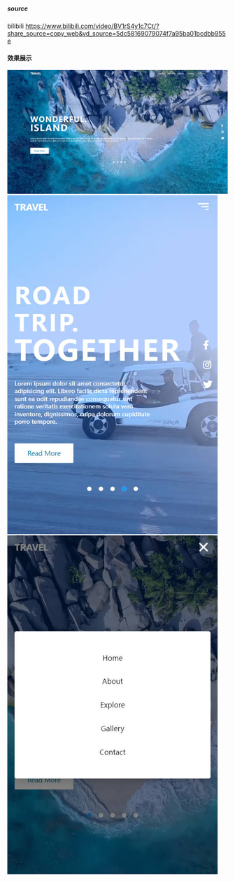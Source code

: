 ##### source
bilibili https://www.bilibili.com/video/BV1rS4y1c7Ct/?share_source=copy_web&vd_source=5dc58169079074f7a95ba01bcdbb955e

#### 效果展示
![页面效果1](demo1920x1080.jpg "1920x1080")
![页面效果2](demo2.jpg "1920x1080")
![页面效果3](demo2-1.jpg "1920x1080")